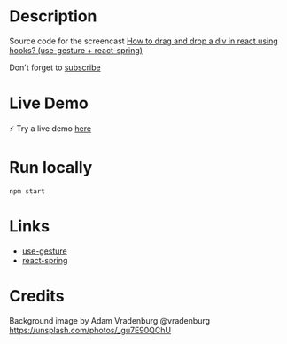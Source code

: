 # Description

Source code for the screencast <a href="https://youtu.be/FFUUhYhxh5Q">How to drag and drop a div in react using hooks? (use-gesture + react-spring)</a>

Don't forget to <a href="https://www.youtube.com/bitesizeacademy?sub_confirmation=1">subscribe</a>

# Live Demo

⚡️ Try a live demo [here](https://github.com/alexkrkn/react-drag-and-drop)

# Run locally

`npm start`

# Links

- [use-gesture](https://github.com/pmndrs/use-gesture)
- [react-spring](https://github.com/pmndrs/react-spring)

# Credits

Background image by Adam Vradenburg @vradenburg https://unsplash.com/photos/_gu7E90QChU
